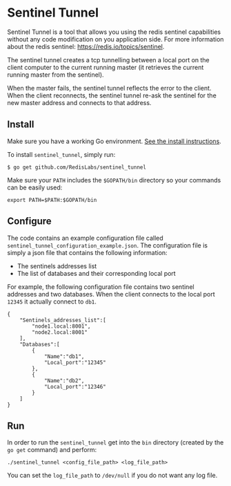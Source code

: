 # Sentinel Tunnel
Sentinel Tunnel is a tool that allows you using the redis sentinel capabilities without any code modification on you application 
side. For more information about the redis sentinel: https://redis.io/topics/sentinel.

The sentinel tunnel creates a tcp tunnelling between a local port on the client computer to the current running master 
(it retrieves the current running master from the sentinel).

When the master fails, the sentinel tunnel reflects the error to the client. When the client reconnects, the sentinel tunnel 
re-ask the sentinel for the new master address and connects to that address.

## Install
Make sure you have a working Go environment. [See the install instructions](http://golang.org/doc/install.html).

To install `sentinel_tunnel`, simply run:
```console
$ go get github.com/RedisLabs/sentinel_tunnel
```
Make sure your `PATH` includes the `$GOPATH/bin` directory so your
commands can be easily used:

```
export PATH=$PATH:$GOPATH/bin
```

## Configure
The code contains an example configuration file called `sentinel_tunnel_configuration_example.json`.
The configuration file is simply a json file that contains the following information:
* The sentinels addresses list
* The list of databases and their corresponding local port

For example, the following configuration file contains two sentinel addresses and two databases. When the client connects to
the local port `12345` it actually connect to `db1`.
```
{
	"Sentinels_addresses_list":[
		"node1.local:8001",
		"node2.local:8001"
	],
	"Databases":[
		{
			"Name":"db1",
			"Local_port":"12345"
		},
		{
			"Name":"db2",
			"Local_port":"12346"	
		}
	]
}
```

## Run
In order to run the `sentinel_tunnel` get into the `bin` directory (created by the `go get` command) and perform:

```
./sentinel_tunnel <config_file_path> <log_file_path>
```
You can set the `log_file_path` to `/dev/null` if you do not want any log file.


